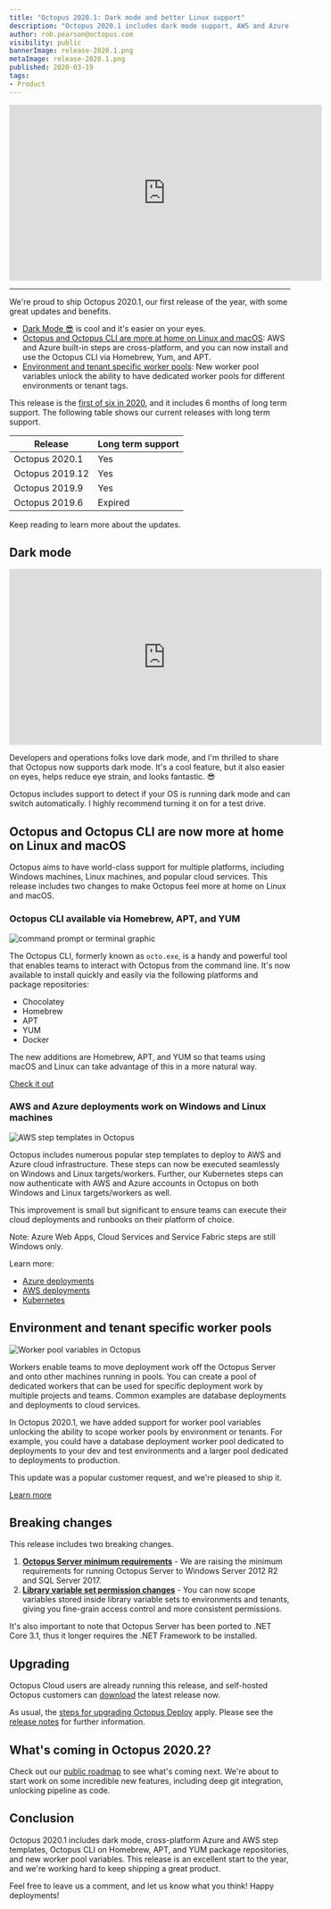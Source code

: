 ```yaml
---
title: "Octopus 2020.1: Dark mode and better Linux support"
description: "Octopus 2020.1 includes dark mode support, AWS and Azure built-in steps are now cross-platform, the Octopus CLI is now available via Homebrew, Yum, and APT and enviroment specific worker pools."
author: rob.pearson@octopus.com
visibility: public
bannerImage: release-2020.1.png
metaImage: release-2020.1.png
published: 2020-03-19
tags:
- Product
---
```


<iframe width="560" height="315" src="https://www.youtube.com/embed/xJqjn4s2VCI" frameborder="0" allowfullscreen></iframe>

---

We're proud to ship Octopus 2020.1, our first release of the year, with some great updates and benefits.

* [Dark Mode 😎](blog/2020-03/octopus-release-2020-1/index.md#dark-mode) is cool and it's easier on your eyes.
* [Octopus and Octopus CLI are more at home on Linux and macOS](blog/2020-03/octopus-release-2020-1/index.md#octopus-and-octopus-cli-are-now-more-at-home-on-linux-and-macos): AWS and Azure built-in steps are cross-platform, and you can now install and use the Octopus CLI via Homebrew, Yum, and APT.
* [Environment and tenant specific worker pools](blog/2020-03/octopus-release-2020-1/index.md#environment-and-tenant-specific-worker-pools): New worker pool variables unlock the ability to have dedicated worker pools for different environments or tenant tags.

This release is the [first of six in 2020](/blog/2020-03/releases-and-lts/index.md), and it includes 6 months of long term support. The following table shows our current releases with long term support. 

| Release               | Long term support           |
| --------------------- | --------------------------- |
| Octopus 2020.1        | Yes                         |
| Octopus 2019.12       | Yes                         |
| Octopus 2019.9        | Yes                         |
| Octopus 2019.6        | Expired                     |

Keep reading to learn more about the updates.

## Dark mode

<iframe width="560" height="315" src="https://www.youtube.com/embed/ZMM8BowrUjQ" frameborder="0" allowfullscreen></iframe>

Developers and operations folks love dark mode, and I'm thrilled to share that Octopus now supports dark mode. It's a cool feature, but it also easier on eyes, helps reduce eye strain, and looks fantastic. 😎

Octopus includes support to detect if your OS is running dark mode and can switch automatically. I highly recommend turning it on for a test drive.

## Octopus and Octopus CLI are now more at home on Linux and macOS

Octopus aims to have world-class support for multiple platforms, including Windows machines, Linux machines, and popular cloud services. This release includes two changes to make Octopus feel more at home on Linux and macOS.

### Octopus CLI available via Homebrew, APT, and YUM

![command prompt or terminal graphic](octopus-cli-xplat.png "width=500")

The Octopus CLI, formerly known as `octo.exe`, is a handy and powerful tool that enables teams to interact with Octopus from the command line. It's now available to install quickly and easily via the following platforms and package repositories:

* Chocolatey
* Homebrew
* APT
* YUM
* Docker

The new additions are Homebrew, APT, and YUM so that teams using macOS and Linux can take advantage of this in a more natural way.

[Check it out](https://octopus.com/downloads/octopuscli)

### AWS and Azure deployments work on Windows and Linux machines

![AWS step templates in Octopus](aws-step-templates.png "width=500")

Octopus includes numerous popular step templates to deploy to AWS and Azure cloud infrastructure. These steps can now be executed seamlessly on Windows and Linux targets/workers. Further, our Kubernetes steps can now authenticate with AWS and Azure accounts in Octopus on both Windows and Linux targets/workers as well.

This improvement is small but significant to ensure teams can execute their cloud deployments and runbooks on their platform of choice.

Note: Azure Web Apps, Cloud Services and Service Fabric steps are still Windows only.

Learn more:
* [Azure deployments](https://octopus.com/docs/deployment-examples/azure-deployments)
* [AWS deployments](https://octopus.com/docs/deployment-examples/aws-deployments)
* [Kubernetes](https://octopus.com/docs/deployment-examples/kubernetes-deployments)

## Environment and tenant specific worker pools

![Worker pool variables in Octopus](worker-pool-variables.png "width=500")

Workers enable teams to move deployment work off the Octopus Server and onto other machines running in pools. You can create a pool of dedicated workers that can be used for specific deployment work by multiple projects and teams. Common examples are database deployments and deployments to cloud services.

In Octopus 2020.1, we have added support for worker pool variables unlocking the ability to scope worker pools by environment or tenants. For example, you could have a database deployment worker pool dedicated to deployments to your dev and test environments and a larger pool dedicated to deployments to production.

This update was a popular customer request, and we're pleased to ship it.

[Learn more](https://octopus.com/docs/projects/variables/worker-pool-variables)

## Breaking changes

This release includes two breaking changes. 

1. **[Octopus Server minimum requirements](https://octopus.com/blog/raising-minimum-requirements-for-octopus-server)** - We are raising the minimum requirements for running Octopus Server to Windows Server 2012 R2 and SQL Server 2017.
2. **[Library variable set permission changes](https://octopus.com/blog/libraryvariableset-permission-changes)** - You can now scope variables stored inside library variable sets to environments and tenants, giving you fine-grain access control and more consistent permissions.

It's also important to note that Octopus Server has been ported to .NET Core 3.1, thus it longer requires the .NET Framework to be installed.

## Upgrading

Octopus Cloud users are already running this release, and self-hosted Octopus customers can [download](https://octopus.com/downloads/2020.1.0) the latest release now.  

As usual, the [steps for upgrading Octopus Deploy](https://octopus.com/docs/administration/upgrading) apply. Please see the [release notes](https://octopus.com/downloads/compare?to=2020.1.0) for further information.

## What's coming in Octopus 2020.2?

Check out our [public roadmap](https://octopus.com/roadmap) to see what's coming next. We're about to start work on some incredible new features, including deep git integration, unlocking pipeline as code.

## Conclusion

Octopus 2020.1 includes dark mode, cross-platform Azure and AWS step templates, Octopus CLI on Homebrew, APT, and YUM package repositories, and new worker pool variables. This release is an excellent start to the year, and we're working hard to keep shipping a great product.

Feel free to leave us a comment, and let us know what you think! Happy deployments!
